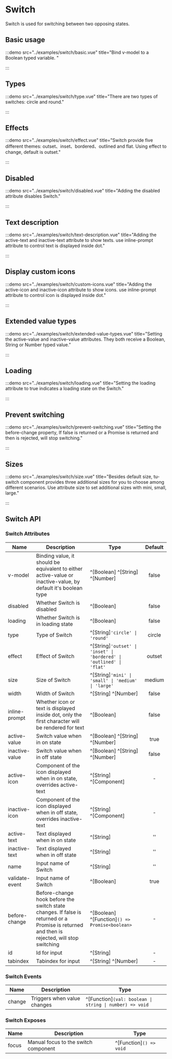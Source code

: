 # Switch

Switch is used for switching between two opposing states.

## Basic usage

:::demo src="../examples/switch/basic.vue" title="Bind v-model to a Boolean typed variable. "

:::

## Types

:::demo src="../examples/switch/type.vue" title="There are two types of switches: circle and round."

:::

## Effects

:::demo src="../examples/switch/effect.vue" title="Switch provide five different themes: outset、inset、bordered、outlined and flat. Using effect to change, default is outset."

:::

## Disabled

:::demo src="../examples/switch/disabled.vue" title="Adding the disabled attribute disables Switch."

:::

## Text description

:::demo src="../examples/switch/text-description.vue" title="Adding the active-text and inactive-text attribute to show texts. use inline-prompt attribute to control text is displayed inside dot."

:::

## Display custom icons

:::demo src="../examples/switch/custom-icons.vue" title="Adding the active-icon and inactive-icon attribute to show icons. use inline-prompt attribute to control icon is displayed inside dot."

:::

## Extended value types

:::demo src="../examples/switch/extended-value-types.vue" title="Setting the active-value and inactive-value attributes. They both receive a Boolean, String or Number typed value."

:::

## Loading

:::demo src="../examples/switch/loading.vue" title="Setting the loading attribute to true indicates a loading state on the Switch."

:::

## Prevent switching

:::demo src="../examples/switch/prevent-switching.vue" title="Setting the before-change property, If false is returned or a Promise is returned and then is rejected, will stop switching."

:::

## Sizes

:::demo src="../examples/switch/size.vue" title="Besides default size, tu-switch component provides three additional sizes for you to choose among different scenarios. Use attribute size to set additional sizes with mini, small, large."

:::

## Switch API

### Switch Attributes

| Name | Description | Type | Default |
| ------ | ---- | ---- | :----: |
| v-model | Binding value, it should be equivalent to either active-value or inactive-value, by default it's boolean type | ^[Boolean] ^[String] ^[Number] | false |
| disabled | Whether Switch is disabled | ^[Boolean] | false |
| loading | Whether Switch is in loading state | ^[Boolean] | false |
| type | Type of Switch | ^[String]`'circle' \| 'round'` | circle |
| effect | Effect of Switch | ^[String]`'outset' \| 'inset' \| 'bordered' \| 'outlined' \| 'flat'` | outset |
| size | Size of Switch | ^[String]`'mini' \| 'small' \| 'medium' \| 'large'` | medium |
| width | Width of Switch | ^[String] ^[Number] | false |
| inline-prompt | Whether icon or text is displayed inside dot, only the first character will be rendered for text | ^[Boolean] | false |
| active-value | Switch value when in on state | ^[Boolean] ^[String] ^[Number] | true |
| inactive-value | Switch value when in off state | ^[Boolean] ^[String] ^[Number] | false |
| active-icon | Component of the icon displayed when in on state, overrides active-text | ^[String] ^[Component] | - |
| inactive-icon | Component of the icon displayed when in off state, overrides inactive-text | ^[String] ^[Component] | - |
| active-text | Text displayed when in on state | ^[String] | '' |
| inactive-text | Text displayed when in off state | ^[String] | '' |
| name | Input name of Switch | ^[String] | '' |
| validate-event | Input name of Switch | ^[Boolean] | true |
| before-change | Before-change hook before the switch state changes. If false is returned or a Promise is returned and then is rejected, will stop switching | ^[Boolean]  ^[Function]`() => Promise<boolean>`  | - |
| id | Id for input | ^[String] | - |
| tabindex | Tabindex for input | ^[String] ^[Number] | - |

### Switch Events

| Name | Description | Type |
| ------ | ---- | ---- |
| change | Triggers when value changes | ^[Function]`(val: boolean \| string \| number) => void` |

### Switch Exposes

| Name | Description | Type |
| ------ | ---- | ---- |
| focus  | Manual focus to the switch component | ^[Function]`() => void` |
